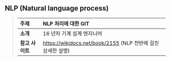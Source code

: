 ## NLP (Natural language process) 

<!-- Quote -->  
<!-- Table -->  

> |**주제**|NLP 처리에 대한 GIT|  
> |:--|:--|
> |**소개**|16 년차 기계 설계 엔지니어|  
> |**참고 사이트**|https://wikidocs.net/book/2155 (NLP 전반에 걸친 상세한 설명)|  

